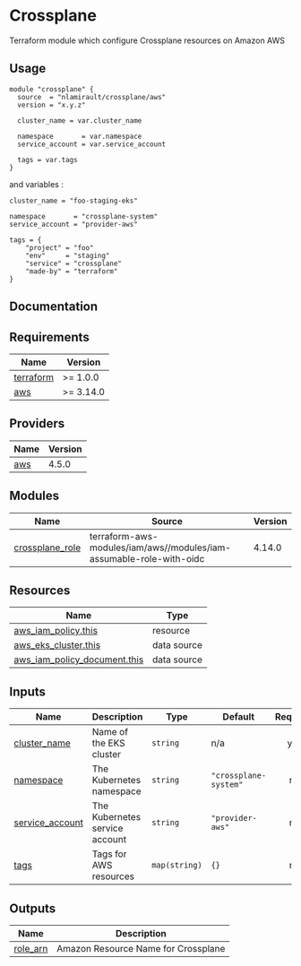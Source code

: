 # Crossplane

Terraform module which configure Crossplane resources on Amazon AWS

## Usage

```hcl
module "crossplane" {
  source  = "nlamirault/crossplane/aws"
  version = "x.y.z"

  cluster_name = var.cluster_name

  namespace       = var.namespace
  service_account = var.service_account

  tags = var.tags
}
```

and variables :

```hcl
cluster_name = "foo-staging-eks"

namespace       = "crossplane-system"
service_account = "provider-aws"

tags = {
    "project" = "foo"
    "env"     = "staging"
    "service" = "crossplane"
    "made-by" = "terraform"
}
```

## Documentation

<!-- BEGINNING OF PRE-COMMIT-TERRAFORM DOCS HOOK -->
## Requirements

| Name | Version |
|------|---------|
| <a name="requirement_terraform"></a> [terraform](#requirement\_terraform) | >= 1.0.0 |
| <a name="requirement_aws"></a> [aws](#requirement\_aws) | >= 3.14.0 |

## Providers

| Name | Version |
|------|---------|
| <a name="provider_aws"></a> [aws](#provider\_aws) | 4.5.0 |

## Modules

| Name | Source | Version |
|------|--------|---------|
| <a name="module_crossplane_role"></a> [crossplane\_role](#module\_crossplane\_role) | terraform-aws-modules/iam/aws//modules/iam-assumable-role-with-oidc | 4.14.0 |

## Resources

| Name | Type |
|------|------|
| [aws_iam_policy.this](https://registry.terraform.io/providers/hashicorp/aws/latest/docs/resources/iam_policy) | resource |
| [aws_eks_cluster.this](https://registry.terraform.io/providers/hashicorp/aws/latest/docs/data-sources/eks_cluster) | data source |
| [aws_iam_policy_document.this](https://registry.terraform.io/providers/hashicorp/aws/latest/docs/data-sources/iam_policy_document) | data source |

## Inputs

| Name | Description | Type | Default | Required |
|------|-------------|------|---------|:--------:|
| <a name="input_cluster_name"></a> [cluster\_name](#input\_cluster\_name) | Name of the EKS cluster | `string` | n/a | yes |
| <a name="input_namespace"></a> [namespace](#input\_namespace) | The Kubernetes namespace | `string` | `"crossplane-system"` | no |
| <a name="input_service_account"></a> [service\_account](#input\_service\_account) | The Kubernetes service account | `string` | `"provider-aws"` | no |
| <a name="input_tags"></a> [tags](#input\_tags) | Tags for AWS resources | `map(string)` | `{}` | no |

## Outputs

| Name | Description |
|------|-------------|
| <a name="output_role_arn"></a> [role\_arn](#output\_role\_arn) | Amazon Resource Name for Crossplane |
<!-- END OF PRE-COMMIT-TERRAFORM DOCS HOOK -->
